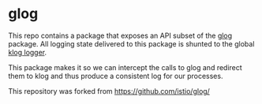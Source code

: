 # glog

This repo contains a package that exposes an API subset of the [glog](https://github.com/golang/glog) package.
All logging state delivered to this package is shunted to the global [klog logger](https://github.com/dims/klog).

This package makes it so we can intercept the calls to glog and redirect them to klog and thus produce
a consistent log for our processes.

This repository was forked from https://github.com/istio/glog/
